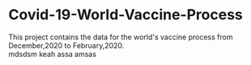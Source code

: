 # Covid-19-World-Vaccine-Process
This project contains  the data for the world's vaccine process from December,2020 to February,2020.  
mdsdsm
keah
assa
amsas

